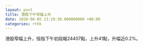 ```yaml
---
layout: post
title: 港股下午窄幅上升
date: 2020-06-05 13:19:38.000000000 +08:00
categories: rthk
---
```


港股窄幅上升，恒指下午初段報24407點，上升41點，升幅近0.2%。
